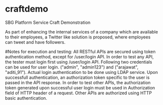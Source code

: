 # craftdemo
SBG Platform Service Craft Demonstration

As part of enhancing the internal services of a company which are available to their employees, a Twitter like solution is proposed, where employees can tweet and have followers. 

#Notes for execution and testing:
All RESTful APIs are secured using token authentication method, except for /user/login API.
In order to test any API, the tester must login first using /user/login API. Following two credentials can be used for user login.
("admin", "admin123") and ("arajawat", "aditi_91").
Actual login authentication to be done using LDAP service. Upon successfull authentication, an authorization token specific to the user is passed in the API response.
In order to test other APIs, the authorization token generated upon successful user login must be used in Authorization field of HTTP header of a request. Other APIs are authorized using HTTP basic authentication.




